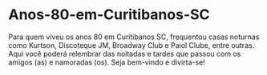 Anos-80-em-Curitibanos-SC
=========================

Para quem viveu os anos 80 em Curitibanos SC, frequentou casas noturnas como Kurtson, Discoteque JM, Broadway Club e Paiol Clube, entre outras. Aqui você poderá relembrar das noitadas e tardes que passou com os amigos (as) e namoradas (os). Seja bem-vindo e divirta-se!
